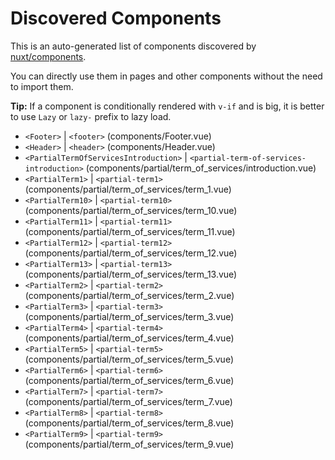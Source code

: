 # Discovered Components

This is an auto-generated list of components discovered by [nuxt/components](https://github.com/nuxt/components).

You can directly use them in pages and other components without the need to import them.

**Tip:** If a component is conditionally rendered with `v-if` and is big, it is better to use `Lazy` or `lazy-` prefix to lazy load.

- `<Footer>` | `<footer>` (components/Footer.vue)
- `<Header>` | `<header>` (components/Header.vue)
- `<PartialTermOfServicesIntroduction>` | `<partial-term-of-services-introduction>` (components/partial/term_of_services/introduction.vue)
- `<PartialTerm1>` | `<partial-term1>` (components/partial/term_of_services/term_1.vue)
- `<PartialTerm10>` | `<partial-term10>` (components/partial/term_of_services/term_10.vue)
- `<PartialTerm11>` | `<partial-term11>` (components/partial/term_of_services/term_11.vue)
- `<PartialTerm12>` | `<partial-term12>` (components/partial/term_of_services/term_12.vue)
- `<PartialTerm13>` | `<partial-term13>` (components/partial/term_of_services/term_13.vue)
- `<PartialTerm2>` | `<partial-term2>` (components/partial/term_of_services/term_2.vue)
- `<PartialTerm3>` | `<partial-term3>` (components/partial/term_of_services/term_3.vue)
- `<PartialTerm4>` | `<partial-term4>` (components/partial/term_of_services/term_4.vue)
- `<PartialTerm5>` | `<partial-term5>` (components/partial/term_of_services/term_5.vue)
- `<PartialTerm6>` | `<partial-term6>` (components/partial/term_of_services/term_6.vue)
- `<PartialTerm7>` | `<partial-term7>` (components/partial/term_of_services/term_7.vue)
- `<PartialTerm8>` | `<partial-term8>` (components/partial/term_of_services/term_8.vue)
- `<PartialTerm9>` | `<partial-term9>` (components/partial/term_of_services/term_9.vue)
